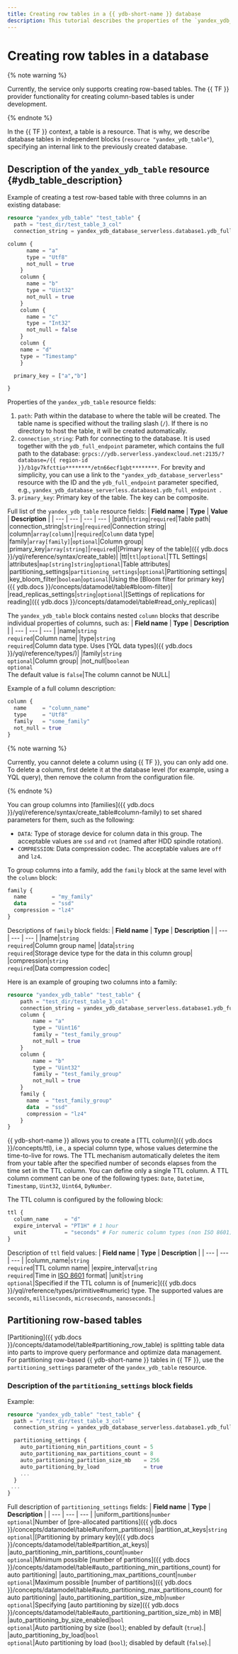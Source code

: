 ```yaml
---
title: Creating row tables in a {{ ydb-short-name }} database
description: This tutorial describes the properties of the `yandex_ydb_table` resource for creating row-based tables in {{ ydb-short-name }}.
---
```


# Creating row tables in a database


{% note warning %}

Currently, the service only supports creating row-based tables. The {{ TF }} provider functionality for creating column-based tables is under development.

{% endnote %}


In the {{ TF }} context, a table is a resource. That is why, we describe database tables in independent blocks (`resource "yandex_ydb_table"`), specifying an internal link to the previously created database.

## Description of the `yandex_ydb_table` resource {#ydb_table_description}

Example of creating a test row-based table with three columns in an existing database:
```tf
resource "yandex_ydb_table" "test_table" {
  path = "test_dir/test_table_3_col"
  connection_string = yandex_ydb_database_serverless.database1.ydb_full_endpoint

column {
      name = "a"
      type = "Utf8"
      not_null = true
    }
    column {
      name = "b"
      type = "Uint32"
      not_null = true
    }
    column {
      name = "c"
      type = "Int32"
      not_null = false
    }
    column {
    name = "d"
    type = "Timestamp"
    }

  primary_key = ["a","b"]

}
```

Properties of the `yandex_ydb_table` resource fields:
1. `path`: Path within the database to where the table will be created. The table name is specified without the trailing slash (`/`). If there is no directory to host the table, it will be created automatically.
1. `connection_string`: Path for connecting to the database. It is used together with the `ydb_full_endpoint` parameter, which contains the full path to the database: `grpcs://ydb.serverless.yandexcloud.net:2135/?database=/{{ region-id }}/b1gv7kfcttio********/etn66ecf1qbt********`. For brevity and simplicity, you can use a link to the `"yandex_ydb_database_serverless"` resource with the ID and the `ydb_full_endpoint` parameter specified, e.g., `yandex_ydb_database_serverless.database1.ydb_full_endpoint `. 
1. `primary_key`: Primary key of the table. The key can be composite.

Full list of the `yandex_ydb_table` resource fields:
| **Field name** | **Type** | **Value** | **Description** |
| --- | --- | --- | --- |
|path|`string`|`required`|Table path|
|connection_string|`string`|`required`|Connection string|
|column|`array[column]`|`required`|`Column` data type|
|family|`array[family]`|`optional`|Column group|
|primary_key|`array[string]`|`required`|[Primary key of the table]({{ ydb.docs }}/yql/reference/syntax/create_table)|
|ttl|`ttl`|`optional`|TTL Settings|
|attributes|`map[string]string`|`optional`|Table attributes|
|partitioning_settings|`partitioning_settings`|`optional`|Partitioning settings|
|key_bloom_filter|`boolean`|`optional`|Using the [Bloom filter for primary key]({{ ydb.docs }}/concepts/datamodel/table#bloom-filter)|
|read_replicas_settings|`string`|`optional`|[Settings of replications for reading]({{ ydb.docs }}/concepts/datamodel/table#read_only_replicas)|

The `yandex_ydb_table` block contains nested `column` blocks that describe individual properties of columns, such as:
| **Field name** | **Type** | **Description** |
| --- | --- | --- |
|name|`string`<br>`required`|Column name|
|type|`string`<br>`required`|Column data type. Uses [YQL data types]({{ ydb.docs }}/yql/reference/types/)|
|family|`string`<br>`optional`|Column group|
|not_null|`boolean`<br>`optional`<br>The default value is `false`|The column cannot be NULL|

Example of a full column description:
```tf
column {
  name     = "column_name"
  type     = "Utf8"
  family   = "some_family"
  not_null = true
}
```

{% note warning %}

Currently, you cannot delete a column using {{ TF }}, you can only add one. To delete a column, first delete it at the database level (for example, using a YQL query), then remove the column from the configuration file.

{% endnote %}

You can group columns into [families]({{ ydb.docs }}/yql/reference/syntax/create_table#column-family) to set shared parameters for them, such as the following:
* `DATA`: Type of storage device for column data in this group. The acceptable values are `ssd` and `rot` (named after HDD spindle rotation).
* `COMPRESSION`: Data compression codec. The acceptable values are `off` and `lz4`.

To group columns into a family, add the `family` block at the same level with the `column` block:
```tf
family {
  name        = "my_family"
  data        = "ssd"
  compression = "lz4"
}
```

Descriptions of `family` block fields:
| **Field name** | **Type** | **Description** |
| --- | --- | --- |
|name|`string`<br>`required`|Column group name|
|data|`string`<br>`required`|Storage device type for the data in this column group|
|compression|`string`<br>`required`|Data compression codec|

Here is an example of grouping two columns into a family:
```tf
resource "yandex_ydb_table" "test_table" {
    path = "test_dir/test_table_3_col"
    connection_string = yandex_ydb_database_serverless.database1.ydb_full_endpoint
    column {
        name = "a"
        type = "Uint16"
        family = "test_family_group"
        not_null = true
    }
    column {
        name = "b"
        type = "Uint32"
        family = "test_family_group"
        not_null = true
    }
    family {
      name  = "test_family_group"
      data  = "ssd"
      compression = "lz4"
    }    
}
```

{{ ydb-short-name }} allows you to create a [TTL column]({{ ydb.docs }}/concepts/ttl), i.e., a special column type, whose values determine the time-to-live for rows. The TTL mechanism automatically deletes the item from your table after the specified number of seconds elapses from the time set in the TTL column. You can define only a single TTL column. A TTL column comment can be one of the following types: `Date`, `Datetime`, `Timestamp`, `Uint32`, `Uint64`, `DyNumber`.

The TTL column is configured by the following block:
```tf
ttl {
  column_name     = "d"
  expire_interval = "PT1H" # 1 hour
  unit            = "seconds" # For numeric column types (non ISO 8601)
}
```

Description of `ttl` field values:
| **Field name** | **Type** | **Description** |
| --- | --- | --- |
|column_name|`string`<br>`required`|TTL column name|
|expire_interval|`string`<br>`required`|Time in [ISO 8601](https://ru.wikipedia.org/wiki/ISO_8601) format|
|unit|`string`<br>`optional`|Specified if the TTL column is of [numeric]({{ ydb.docs }}/yql/reference/types/primitive#numeric) type. The supported values are `seconds`, `milliseconds`, `microseconds`, `nanoseconds`.|

## Partitioning row-based tables

[Partitioning]({{ ydb.docs }}/concepts/datamodel/table#partitioning_row_table) is splitting table data into parts to improve query performance and optimize data management. For partitioning row-based {{ ydb-short-name }} tables in {{ TF }}, use the `partitioning_settings` parameter of the `yandex_ydb_table` resource.

### Description of the `partitioning_settings` block fields

Example:
```tf
resource "yandex_ydb_table" "test_table" {
  path = "/test_dir/test_table_3_col"
  connection_string = yandex_ydb_database_serverless.database1.ydb_full_endpoint

  partitioning_settings {
    auto_partitioning_min_partitions_count = 5
    auto_partitioning_max_partitions_count = 8
    auto_partitioning_partition_size_mb    = 256
    auto_partitioning_by_load              = true
    ...
  }
 ...
}
```

Full description of `partitioning_settings` fields:
| **Field name** | **Type** | **Description** |
| --- | --- | --- |
|uniform_partitions|`number`<br>`optional`|Number of [pre-allocated partitions]({{ ydb.docs }}/concepts/datamodel/table#uniform_partitions)|
|partition_at_keys|`string`<br>`optional`|[Partitioning by primary key]({{ ydb.docs }}/concepts/datamodel/table#partition_at_keys)|
|auto_partitioning_min_partitions_count|`number`<br>`optional`|Minimum possible [number of partitions]({{ ydb.docs }}/concepts/datamodel/table#auto_partitioning_min_partitions_count) for auto partitioning|
|auto_partitioning_max_partitions_count|`number`<br>`optional`|Maximum possible [number of partitions]({{ ydb.docs }}/concepts/datamodel/table#auto_partitioning_max_partitions_count) for auto partitioning|
|auto_partitioning_partition_size_mb|`number`<br>`optional`|Specifying [auto partitioning by size]({{ ydb.docs }}/concepts/datamodel/table#auto_partitioning_partition_size_mb) in MB|
|auto_partitioning_by_size_enabled|`bool`<br>`optional`|Auto partitioning by size (`bool`); enabled by default (`true`).|
|auto_partitioning_by_load|`bool`<br>`optional`|Auto partitioning by load (`bool`); disabled by default (`false`).|